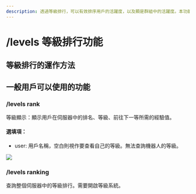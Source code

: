 ```yaml
---
description: 透過等級排行，可以有效排序用戶的活躍度，以及顯是群組中的活躍度。本功能預設開啟。
---
```


# /levels 等級排行功能

## 等級排行的運作方法



## 一般用戶可以使用的功能

### /levels rank

等級顯示：顯示用戶在伺服器中的排名、等級、前往下一等所需的經驗值。

#### 選填項：

* user: 用戶名稱，空白則視作要查看自己的等級。無法查詢機器人的等級。

![](https://cdn.discordapp.com/attachments/848902789681381416/949707422702899240/unknown.png)



### /levels ranking

查詢整個伺服器中的等級排行。需要開啟等級系統。

